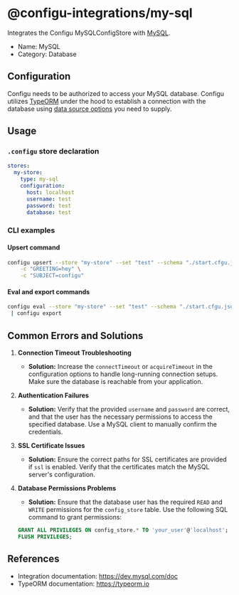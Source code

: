 # @configu-integrations/my-sql

Integrates the Configu MySQLConfigStore with [MySQL](https://www.mysql.com).

- Name: MySQL
- Category: Database

## Configuration

Configu needs to be authorized to access your MySQL database. Configu utilizes [TypeORM](https://typeorm.io) under the hood to establish a connection with the database using [data source options](https://typeorm.io/data-source-options#mysql--mariadb-data-source-options) you need to supply.

## Usage

### `.configu` store declaration

```yaml
stores:
  my-store:
    type: my-sql
    configuration:
      host: localhost
      username: test
      password: test
      database: test
```

### CLI examples

#### Upsert command

```bash
configu upsert --store "my-store" --set "test" --schema "./start.cfgu.json" \
    -c "GREETING=hey" \
    -c "SUBJECT=configu"
```

#### Eval and export commands

```bash
configu eval --store "my-store" --set "test" --schema "./start.cfgu.json" \
 | configu export
```

## Common Errors and Solutions

1. **Connection Timeout Troubleshooting**

   - **Solution:** Increase the `connectTimeout` or `acquireTimeout` in the configuration options to handle long-running connection setups. Make sure the database is reachable from your application.

2. **Authentication Failures**

   - **Solution:** Verify that the provided `username` and `password` are correct, and that the user has the necessary permissions to access the specified database. Use a MySQL client to manually confirm the credentials.

3. **SSL Certificate Issues**

   - **Solution:** Ensure the correct paths for SSL certificates are provided if `ssl` is enabled. Verify that the certificates match the MySQL server's configuration.

4. **Database Permissions Problems**
   - **Solution:** Ensure that the database user has the required `READ` and `WRITE` permissions for the `config_store` table. Use the following SQL command to grant permissions:
   ```sql
   GRANT ALL PRIVILEGES ON config_store.* TO 'your_user'@'localhost';
   FLUSH PRIVILEGES;
   ```

## References

- Integration documentation: https://dev.mysql.com/doc
- TypeORM documentation: https://typeorm.io
